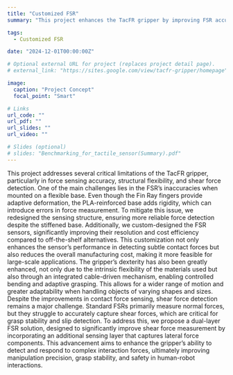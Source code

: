 ```yaml
---
title: "Customized FSR"
summary: "This project enhances the TacFR gripper by improving FSR accuracy, developing custom high-resolution sensors, and integrating a cable-driven bending mechanism for greater dexterity. To address the lack of shear force sensing, we propose a dual-layer FSR design, enabling more precise force detection and enhancing grasp stability."

tags:
  - Customized FSR

date: "2024-12-01T00:00:00Z"

# Optional external URL for project (replaces project detail page).
# external_link: "https://sites.google.com/view/tacfr-gripper/homepage"

image:
  caption: "Project Concept"
  focal_point: "Smart"

# Links
url_code: ""
url_pdf: ""
url_slides: ""
url_video: ""

# Slides (optional)
# slides: "Benchmarking_for_tactile_sensor(Summary).pdf"
---
```


This project addresses several critical limitations of the TacFR gripper, particularly in force sensing accuracy, structural flexibility, and shear force detection. One of the main challenges lies in the FSR’s inaccuracies when mounted on a flexible base. Even though the Fin Ray fingers provide adaptive deformation, the PLA-reinforced base adds rigidity, which can introduce errors in force measurement. To mitigate this issue, we redesigned the sensing structure, ensuring more reliable force detection despite the stiffened base.
Additionally, we custom-designed the FSR sensors, significantly improving their resolution and cost efficiency compared to off-the-shelf alternatives. This customization not only enhances the sensor’s performance in detecting subtle contact forces but also reduces the overall manufacturing cost, making it more feasible for large-scale applications. The gripper’s dexterity has also been greatly enhanced, not only due to the intrinsic flexibility of the materials used but also through an integrated cable-driven mechanism, enabling controlled bending and adaptive grasping. This allows for a wider range of motion and greater adaptability when handling objects of varying shapes and sizes.
Despite the improvements in contact force sensing, shear force detection remains a major challenge. Standard FSRs primarily measure normal forces, but they struggle to accurately capture shear forces, which are critical for grasp stability and slip detection. To address this, we propose a dual-layer FSR solution, designed to significantly improve shear force measurement by incorporating an additional sensing layer that captures lateral force components. This advancement aims to enhance the gripper’s ability to detect and respond to complex interaction forces, ultimately improving manipulation precision, grasp stability, and safety in human-robot interactions.
